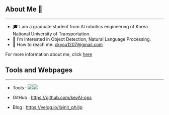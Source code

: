## About Me 👋
---
- 🎓 I am a graduate student from AI robotics engineering of Korea National University of Transportation.
- 📃 I’m interested in Object Detection, Natural Language Processing.
- 📩 How to reach me: ckyou1207@gmail.com

For more information about me, click [here]()

## Tools and Webpages
---
- Tools : <img src="https://img.shields.io/badge/#EE4C2C?style=for-the-badge&logo=Python&logoColor=white"><img src="https://img.shields.io/badge/Python-3776AB?style=for-the-badge&logo=Python&logoColor=white">

- GitHub : https://github.com/keyAI-ops
- Blog : https://velog.io/@init_philip
